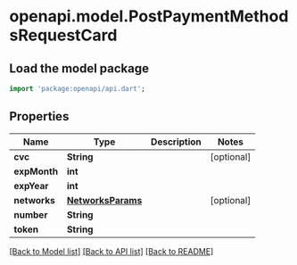 # openapi.model.PostPaymentMethodsRequestCard

## Load the model package
```dart
import 'package:openapi/api.dart';
```

## Properties
Name | Type | Description | Notes
------------ | ------------- | ------------- | -------------
**cvc** | **String** |  | [optional] 
**expMonth** | **int** |  | 
**expYear** | **int** |  | 
**networks** | [**NetworksParams**](NetworksParams.md) |  | [optional] 
**number** | **String** |  | 
**token** | **String** |  | 

[[Back to Model list]](../README.md#documentation-for-models) [[Back to API list]](../README.md#documentation-for-api-endpoints) [[Back to README]](../README.md)


